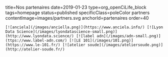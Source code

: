 title=Nos partenaires
date=2019-01-23
type=org_openCiLife_block
tags=homepage
status=published
specificClass=poleColor partners
contentImage=images/partners.svg
anchorId=partenaires
order=40
~~~~~~
[![anciela](/images/anciella.png)](https://www.anciela.info/) [![Lyon Data Science](/images/lyondatascience-small.png)](http://www.lyondata.science/) [![label adn](/images/adn-small.png)](ttps://www.label-adn.com/) [![LE 101](/images/101.png)](https://www.le-101.fr/) [![atelier soude](/images/ateliersoude.png)](http://atelier-soude.fr/)
